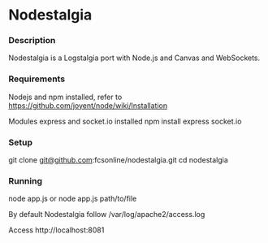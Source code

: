 Nodestalgia
===

### Description
Nodestalgia is a Logstalgia port with Node.js and Canvas and WebSockets.

### Requirements
Nodejs and npm installed, refer to https://github.com/joyent/node/wiki/Installation

Modules express and socket.io installed
  npm install express socket.io

### Setup
  git clone git@github.com:fcsonline/nodestalgia.git
  cd nodestalgia

### Running
  node app.js
or
  node app.js path/to/file

By default Nodestalgia follow /var/log/apache2/access.log

Access http://localhost:8081

